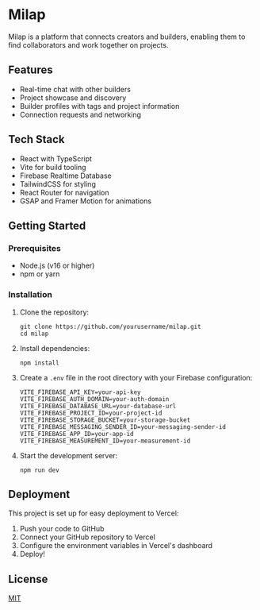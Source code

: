 # Milap

Milap is a platform that connects creators and builders, enabling them to find collaborators and work together on projects.

## Features

- Real-time chat with other builders
- Project showcase and discovery
- Builder profiles with tags and project information
- Connection requests and networking

## Tech Stack

- React with TypeScript
- Vite for build tooling
- Firebase Realtime Database
- TailwindCSS for styling
- React Router for navigation
- GSAP and Framer Motion for animations

## Getting Started

### Prerequisites

- Node.js (v16 or higher)
- npm or yarn

### Installation

1. Clone the repository:
   ```
   git clone https://github.com/yourusername/milap.git
   cd milap
   ```

2. Install dependencies:
   ```
   npm install
   ```

3. Create a `.env` file in the root directory with your Firebase configuration:
   ```
   VITE_FIREBASE_API_KEY=your-api-key
   VITE_FIREBASE_AUTH_DOMAIN=your-auth-domain
   VITE_FIREBASE_DATABASE_URL=your-database-url
   VITE_FIREBASE_PROJECT_ID=your-project-id
   VITE_FIREBASE_STORAGE_BUCKET=your-storage-bucket
   VITE_FIREBASE_MESSAGING_SENDER_ID=your-messaging-sender-id
   VITE_FIREBASE_APP_ID=your-app-id
   VITE_FIREBASE_MEASUREMENT_ID=your-measurement-id
   ```

4. Start the development server:
   ```
   npm run dev
   ```

## Deployment

This project is set up for easy deployment to Vercel:

1. Push your code to GitHub
2. Connect your GitHub repository to Vercel
3. Configure the environment variables in Vercel's dashboard
4. Deploy!

## License

[MIT](LICENSE) 